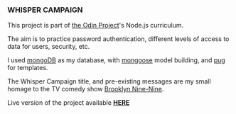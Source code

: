 ### WHISPER CAMPAIGN

This project is part of [the Odin Project](https://www.theodinproject.com/)'s Node.js curriculum.

The aim is to practice password authentication, different levels of access to data for users, security, etc.

I used [mongoDB](https://www.mongodb.com/) as my database, with [mongoose](https://mongoosejs.com/) model building, and [pug](https://pugjs.org/api/getting-started.html) for templates.

The Whisper Campaign title, and pre-existing messages are my small homage to the TV comedy show [Brooklyn Nine-Nine](https://www.imdb.com/title/tt2467372/).

Live version of the project available **[HERE](https://whisper-campaign.herokuapp.com/)**
